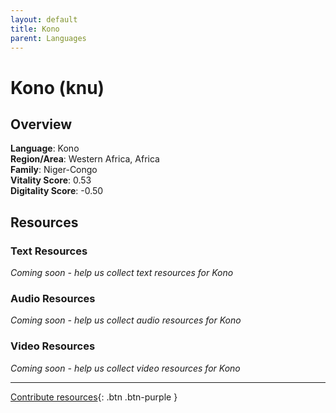 ```yaml
---
layout: default
title: Kono
parent: Languages
---
```


# Kono (knu)

## Overview

**Language**: Kono  
**Region/Area**: Western Africa, Africa  
**Family**: Niger-Congo  
**Vitality Score**: 0.53  
**Digitality Score**: -0.50  

## Resources

### Text Resources
*Coming soon - help us collect text resources for Kono*

### Audio Resources
*Coming soon - help us collect audio resources for Kono*

### Video Resources
*Coming soon - help us collect video resources for Kono*

---

[Contribute resources](https://fairtrain.github.io/){: .btn .btn-purple }
